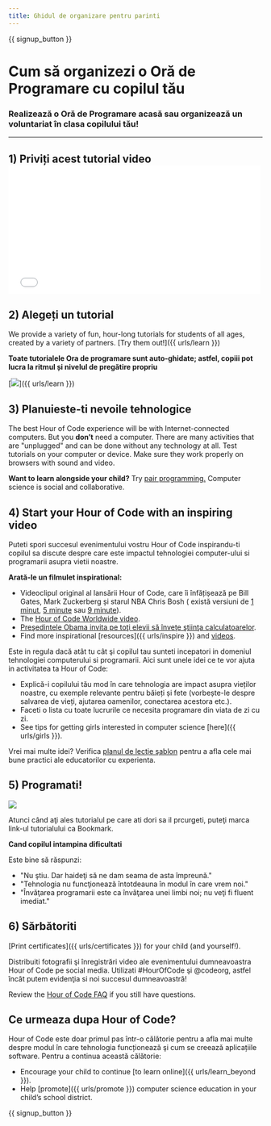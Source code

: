 ```yaml
---
title: Ghidul de organizare pentru parinti
---
```


{{ signup_button }}

# Cum să organizezi o Oră de Programare cu copilul tău

### Realizează o Oră de Programare acasă sau organizează un voluntariat în clasa copilului tău!

* * *

## 1) Priviți acest tutorial video <iframe width="500" height="255" src="//www.youtube.com/embed/SrnvvWDm73k" frameborder="0" allowfullscreen mark="crwd-mark"></iframe> 

## 2) Alegeți un tutorial

We provide a variety of fun, hour-long tutorials for students of all ages, created by a variety of partners. [Try them out!]({{ urls/learn }})

**Toate tutorialele Ora de programare sunt auto-ghidate; astfel, copiii pot lucra la ritmul și nivelul de pregătire propriu**

[![](/images/fit-700/tutorials.png)]({{ urls/learn }})

## 3) Planuieste-ti nevoile tehnologice

The best Hour of Code experience will be with Internet-connected computers. But you **don’t** need a computer. There are many activities that are "unplugged" and can be done without any technology at all. Test tutorials on your computer or device. Make sure they work properly on browsers with sound and video.

**Want to learn alongside your child?** Try [pair programming.](http://www.ncwit.org/resources/pair-programming-box-power-collaborative-learning) Computer science is social and collaborative.

## 4) Start your Hour of Code with an inspiring video

Puteti spori succesul evenimentului vostru Hour of Code inspirandu-ti copilul sa discute despre care este impactul tehnologiei computer-ului si programarii asupra vietii noastre.

**Arată-le un filmulet inspirational:**

- Videoclipul original al lansării Hour of Code, care îi înfățișează pe Bill Gates, Mark Zuckerberg și starul NBA Chris Bosh ( există versiuni de [1 minut](https://www.youtube.com/watch?v=qYZF6oIZtfc), [5 minute](https://www.youtube.com/watch?v=nKIu9yen5nc) sau [9 minute](https://www.youtube.com/watch?v=dU1xS07N-FA)).
- The [Hour of Code Worldwide video](https://www.youtube.com/watch?v=KsOIlDT145A).
- [ Preşedintele Obama invita pe toţi elevii să înveţe ştiinţa calculatoarelor](https://www.youtube.com/watch?v=6XvmhE1J9PY).
- Find more inspirational [resources]({{ urls/inspire }}) and [videos](https://www.youtube.com/playlist?list=PLzdnOPI1iJNfpD8i4Sx7U0y2MccnrNZuP).

Este in regula dacă atât tu cât şi copilul tau sunteti incepatori in domeniul tehnologiei computerului si programarii. Aici sunt unele idei ce te vor ajuta in activitatea ta Hour of Code:

- Explică-i copilului tău mod în care tehnologia are impact asupra vieților noastre, cu exemple relevante pentru băieți și fete (vorbește-le despre salvarea de vieți, ajutarea oamenilor, conectarea acestora etc.).
- Faceti o lista cu toate lucrurile ce necesita programare din viata de zi cu zi.
- See tips for getting girls interested in computer science [here]({{ urls/girls }}).

Vrei mai multe idei? Verifica [planul de lecţie şablon](/files/AfterschoolEducatorLessonPlanOutline.docx) pentru a afla cele mai bune practici ale educatorilor cu experienta.

## 5) Programati!

<img src="/images/fit-700/tutorial-short-link.png" />

Atunci când aţi ales tutorialul pe care ati dori sa il prcurgeti, puteţi marca link-ul tutorialului ca Bookmark.

**Cand copilul intampina dificultati**

Este bine să răspunzi:

- "Nu ştiu. Dar haideţi să ne dam seama de asta împreună."
- "Tehnologia nu funcţionează întotdeauna în modul în care vrem noi."
- "Învăţarea programarii este ca învăţarea unei limbi noi; nu veţi fi fluent imediat."

## 6) Sărbătoriti

[Print certificates]({{ urls/certificates }}) for your child (and yourself!).

Distribuiti fotografii şi înregistrări video ale evenimentului dumneavoastra Hour of Code pe social media. Utilizati #HourOfCode şi @codeorg, astfel încât putem evidenţia si noi succesul dumneavoastră!

Review the [Hour of Code FAQ](https://help.edraak.org/hc/en-us/categories/200147083-Hour-of-Code) if you still have questions.

## Ce urmeaza dupa Hour of Code?

Hour of Code este doar primul pas într-o călătorie pentru a afla mai multe despre modul în care tehnologia funcționează şi cum se creează aplicațiile software. Pentru a continua această călătorie:

- Encourage your child to continue [to learn online]({{ urls/learn_beyond }}).
- Help [promote]({{ urls/promote }}) computer science education in your child’s school district.

{{ signup_button }}